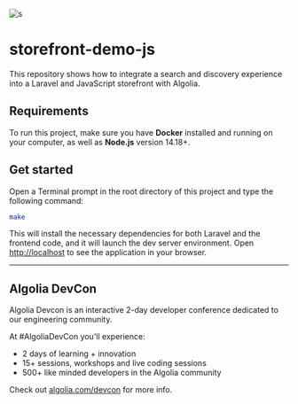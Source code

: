 ![s](https://res.cloudinary.com/hilnmyskv/image/upload/q_auto/v1657704941/Algolia_com_Website_assets/images/devcon/devcon-logo-new.svg)

# storefront-demo-js

This repository shows how to integrate a search and discovery experience into a Laravel and JavaScript storefront with Algolia.

## Requirements

To run this project, make sure you have **Docker** installed and running on your computer, as well as **Node.js** version 14.18+.

## Get started

Open a Terminal prompt in the root directory of this project and type the following command:

```bash
make
```

This will install the necessary dependencies for both Laravel and the frontend code, and it will launch the dev server environment. Open [http://localhost](http://localhost) to see the application in your browser.

---

## Algolia DevCon

Algolia Devcon is an interactive 2-day developer conference dedicated to our engineering community.

At #AlgoliaDevCon you'll experience:
- 2 days of learning + innovation
- 15+ sessions, workshops and live coding sessions
- 500+ like minded developers in the Algolia community

Check out [algolia.com/devcon](https://www.algolia.com/devcon/) for more info.
